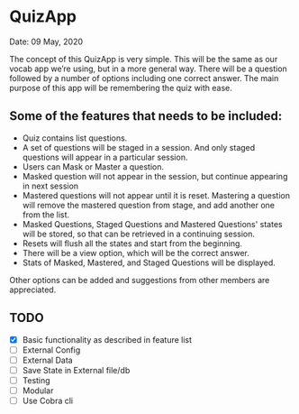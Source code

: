# QuizApp

Date: 09 May, 2020

The concept of this QuizApp is very simple. This will be the same as our vocab app we’re using, but in a more general way. There will be a question followed by a number of options including one correct answer. The main purpose of this app will be remembering the quiz with ease.

## Some of the features that needs to be included:

- Quiz contains list questions.
- A set of questions will be staged in a session. And only staged questions will appear in a particular session.
- Users can Mask or Master a question.
- Masked question will not appear in the session, but continue appearing in next session
- Mastered questions will not appear until it is reset. Mastering a question will remove the mastered question from stage, and add another one from the list.
- Masked Questions, Staged Questions and Mastered Questions' states will be stored, so that can be retrieved in a continuing session.
- Resets will flush all the states and start from the beginning.
- There will be a view option, which will be the correct answer.
- Stats of Masked, Mastered, and Staged Questions will be displayed.

Other options can be added and suggestions from other members are appreciated.

## TODO

- [x] Basic functionality as described in feature list
- [ ] External Config
- [ ] External Data
- [ ] Save State in External file/db
- [ ] Testing
- [ ] Modular
- [ ] Use Cobra cli
